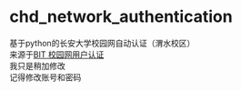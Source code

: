 # chd_network_authentication
基于python的长安大学校园网自动认证（渭水校区）\
来源于[BIT 校园网用户认证](https://github.com/RogerYong/bit_srun) \
我只是稍加修改\
记得修改账号和密码
